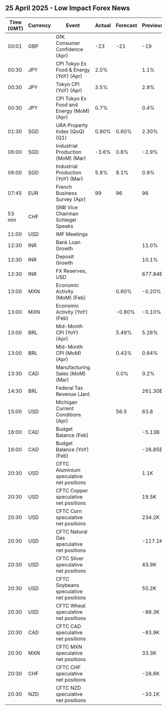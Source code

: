 ## 25 April 2025 - Low Impact Forex News

| Time (GMT) | Currency | Event | Actual | Forecast | Previous |
|------|----------|-------|--------|----------|----------|
| 00:01 | GBP | GfK Consumer Confidence (Apr) | -23 | -21 | -19 |
| 00:30 | JPY | CPI Tokyo Ex Food & Energy (YoY) (Apr) | 2.0% |  | 1.1% |
| 00:30 | JPY | Tokyo CPI (YoY) (Apr) | 3.5% |  | 2.9% |
| 00:30 | JPY | CPI Tokyo Ex Food and Energy (MoM) (Apr) | 0.7% |  | 0.4% |
| 01:30 | SGD | URA Property Index (QoQ) (Q1) | 0.80% | 0.60% | 2.30% |
| 06:00 | SGD | Industrial Production (MoM) (Mar) | -3.6% | 0.6% | -2.9% |
| 06:00 | SGD | Industrial Production (YoY) (Mar) | 5.8% | 8.1% | 0.9% |
| 07:45 | EUR | French Business Survey (Apr) | 99 | 96 | 96 |
| 53 min | CHF | SNB Vice Chairman Schlegel Speaks |  |  |  |
| 11:00 | USD | IMF Meetings |  |  |  |
| 12:30 | INR | Bank Loan Growth |  |  | 11.0% |
| 12:30 | INR | Deposit Growth |  |  | 10.1% |
| 12:30 | INR | FX Reserves, USD |  |  | 677.84B |
| 13:00 | MXN | Economic Activity (MoM) (Feb) |  | 0.60% | -0.20% |
| 13:00 | MXN | Economic Activity (YoY) (Feb) |  | -0.80% | -0.10% |
| 13:00 | BRL | Mid-Month CPI (YoY) (Apr) |  | 5.49% | 5.26% |
| 13:00 | BRL | Mid-Month CPI (MoM) (Apr) |  | 0.43% | 0.64% |
| 13:30 | CAD | Manufacturing Sales (MoM) (Mar) |  | 0.0% | 0.2% |
| 14:30 | BRL | Federal Tax Revenue (Jan) |  |  | 261.30B |
| 15:00 | USD | Michigan Current Conditions (Apr) |  | 56.5 | 63.8 |
| 16:00 | CAD | Budget Balance (Feb) |  |  | -5.13B |
| 16:00 | CAD | Budget Balance (YoY) (Feb) |  |  | -26.85B |
| 20:30 | USD | CFTC Aluminium speculative net positions |  |  | 1.1K |
| 20:30 | USD | CFTC Copper speculative net positions |  |  | 19.5K |
| 20:30 | USD | CFTC Corn speculative net positions |  |  | 234.2K |
| 20:30 | USD | CFTC Natural Gas speculative net positions |  |  | -117.1K |
| 20:30 | USD | CFTC Silver speculative net positions |  |  | 43.9K |
| 20:30 | USD | CFTC Soybeans speculative net positions |  |  | 50.2K |
| 20:30 | USD | CFTC Wheat speculative net positions |  |  | -88.3K |
| 20:30 | CAD | CFTC CAD speculative net positions |  |  | -83.9K |
| 20:30 | MXN | CFTC MXN speculative net positions |  |  | 33.3K |
| 20:30 | CHF | CFTC CHF speculative net positions |  |  | -28.6K |
| 20:30 | NZD | CFTC NZD speculative net positions |  |  | -33.1K |
